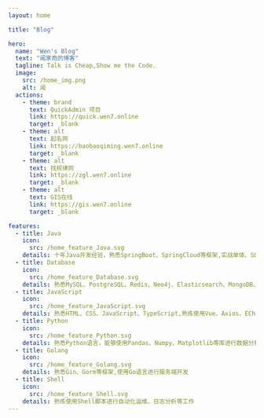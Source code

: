 ```yaml
---
layout: home

title: "Blog"

hero:
  name: "Wen's Blog"
  text: "闻家奇的博客"
  tagline: Talk is Cheap,Show me the Code.
  image:
    src: /home_img.png
    alt: 闻
  actions:
    - theme: brand
      text: QuickAdmin 项目
      link: https://quick.wen7.online
      target: _blank
    - theme: alt
      text: 起名网
      link: https://baobaoqiming.wen7.online
      target: _blank
    - theme: alt
      text: 找规律网
      link: https://zgl.wen7.online
      target: _blank
    - theme: alt
      text: GIS在线
      link: https://gis.wen7.online
      target: _blank

features:
  - title: Java
    icon:
      src: /home_feature_Java.svg
    details: 十年Java开发经验，熟悉SpringBoot、SpringCloud等框架,实战单体、SOA、微服务、服务网格等架构
  - title: Database
    icon:
      src: /home_feature_Database.svg
    details: 熟悉MySQL、PostgreSQL、Redis、Neo4j、Elasticsearch、MongoDB、Milvus等数据库，熟练掌握SQL、CQL语言，丰富的数据库设计、优化经验
  - title: JavaScript
    icon:
      src: /home_feature_JavaScript.svg
    details: 熟悉HTML、CSS、JavaScript、TypeScript,熟练使用Vue、Axios、ECharts等技术进行Web开发
  - title: Python
    icon:
      src: /home_feature_Python.svg
    details: 熟悉Python语言，能够使用Pandas、Numpy、Matplotlib等库进行数据分析、可视化
  - title: Golang
    icon:
      src: /home_feature_Golang.svg
    details: 熟悉Gin、Gorm等框架,使用Go语言进行服务端开发
  - title: Shell
    icon:
      src: /home_feature_Shell.svg
    details: 熟练使用Shell脚本进行自动化运维、日志分析等工作
---
```


<VisitorPanel />